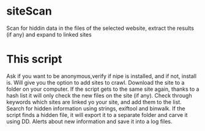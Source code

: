 # siteScan
Scan for hiddin data in the files of the selected website, extract the results (if any) and expand to linked sites

# This script
Ask if you want to be anonymous,verify if nipe is installed, and if not, install is.
Will give you the option to add sites to crawl.
Download the site to a folder on your computer.
If the script gets to the same site again, thanks to a hash list it will only check the new files on the site (if any).
Check through keywords which sites are linked yo your site, and add them to the list.
Search for hidden information using strings, exiftool and binwalk.
If the script finds a hidden file, it will export it to a separate folder and carve it using DD.
Alerts about new information and save it into a log files.

